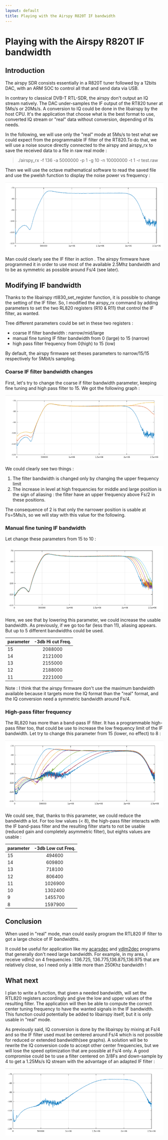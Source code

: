 ```yaml
---
layout: default
title: Playing with the Airspy R820T IF bandwidth 
---
```


# Playing with the Airspy R820T IF bandwidth 
## Introduction
The airspy SDR consists essentially in a R820T tuner followed by a 12bits DAC, with an ARM SOC to control all that and send data via USB.

In contrary to classical DVB-T RTL-SDR, the airspy don't output an IQ stream natively. The DAC under-samples the IF output of the RT820 tuner at 5Ms/s or 20Ms/s. A conversion to IQ could be done in the libairspy by the host CPU. It's the application that choose what is the best format to use, converted IQ stream or "real" data without conversion, depending of its needs.

In the following, we will use only the "real" mode at 5Ms/s to test what we could expect from the programmable IF filter of the RT820.To do that, we will use a noise source directly connected to the airspy and airspy_rx to save the received data to a file in raw real mode :

> ./airspy_rx -f 136 -a 5000000 -p 1 -g 10 -n 10000000 -t 1 -r test.raw

Then we will use the octave mathematical software to read the saved file and use the pwelsh function to display the noise power vs frequency :

![base response](base.png)

Man could clearly see the IF filter in action . The airspy firmware have programmed it in order to use most of the available 2.5Mhz bandwidth and to be as symmetric as possible around Fs/4 (see later).

## Modifying IF bandwidth
Thanks to the libairspy rtl830_set_register function, it is possible to change the setting of the IF filter. So, I modified the airspy_rx command by adding parameters to set the two RL820 registers (R10 & R11) that control the IF filter, as wanted.

Tree different parameters could be set in these two registers :
* coarse If filter bandwidth : narrow/mid/large
* manual fine tuning IF filter bandwidth from 0 (large) to 15 (narrow)
* high pass filter frequency from 0(high) to 15 (low)

By default, the airspy firmware set theses parameters to narrow/15/15 respectively for 5Mbit/s sampling.

### Coarse IF filter bandwidth changes
First, let's try to change the coarse if filter bandwidth parameter, keeping fine tuning and high pass filter to 15. We got the following graph :

![coarse settings](coarse.png)

We could clearly see two things :
1. The filter bandwidth is changed only by changing the upper frequency limit 
2. The increase in level at high frequencies for middle and large position is the sign of aliasing : the filter have an upper frequency above Fs/2 in these positions.

The consequence of 2 is that only the narrower position is usable at Fs=5Ms/s, so we will stay with this value for the following.

### Manual fine tuning IF bandwidth

Let change these parameters from 15 to 10 :

![fine settings](fine.png)

Here, we see that by lowering this parameter, we could increase the usable bandwidth. As previously, if we go too far (less than 11), aliasing appears. But up to 5 different bandwidths could be used. 

| parameter | -3db Hi cut Freq. |
|:--------|:-------:|
| 15 | 2088000 |
| 14 | 2121000 |
| 13 | 2155000 |
| 12 | 2188000 |
| 11 | 2221000 |

Note : I think that the airspy firmware don't use the maximum bandwidth available because it targets more the IQ format than the "real" format, and the IQ conversion need a symmetric bandwidth around Fs/4.

### High-pass filter frequency
The RL820 has more than a band-pass IF filter. It has a programmable high-pass filter too, that could be use to increase the low frequency limit of the IF bandwidth.
Let try to change this parameter from 15 (lower, no effect) to 8 :

![high pass settings](hpf.png)


We could see, that, thanks to this parameter, we could reduce the bandwidth a lot. For too low values (< 8), the high-pass filter interacts with the IF band-pass filter and the resulting filter starts to not be usable (reduced gain and completely asymmetric filter), but eights values are usable :

| parameter | -3db Low cut Freq. |
|:--------|:-------:|
| 15 | 494600 |
| 14 | 609800 |
| 13 | 718100 |
| 12 | 806400 |
| 11 | 1026900 |
| 10 | 1302400 |
| 9 | 1455700 |
| 8 | 1597900 |

## Conclusion 
When used in "real" mode, man could easily program the RTL820 IF filter to got a large choice of IF bandwidths. 

It could be useful for application like my [acarsdec](https://github.com/TLeconte/acarsdec) and [vdlm2dec](https://github.com/TLeconte/vdlm2dec) programs that generally don't need large bandwidth. For example, in my area, I receive vdlm2 on 4 frequencies : 136.725, 136.775,136.875,136.975 that are relatively close, so I need only a little more than 250Khz bandwidth !

## What next 
I plan to write a function, that given a needed bandwidth, will set the RTL820 registers accordingly and give the low and upper values of the resulting filter. The application will then be able to compute the correct center tuning frequency to have the wanted signals in the IF bandwidth.
This function could potentially be added to libairspy itself, but it is only usable in "real" mode.

As previously said, IQ conversion is done by the libairspy by mixing at Fs/4 and so the IF filter used must be centered around Fs/4 which is not possible for reduced or extended bandwidth(see graphs). A solution will be to rewrite the IQ conversion code to accept other center frequencies, but we will lose the speed optimization that are possible at Fs/4 only. A good compromise could be to use a filter centered on 3/8Fs and down-sample by 4 to get a 1.25Ms/s IQ stream with the advantage of an adapted IF filter :

![3/8Fs filter](IQ8.png)

 






